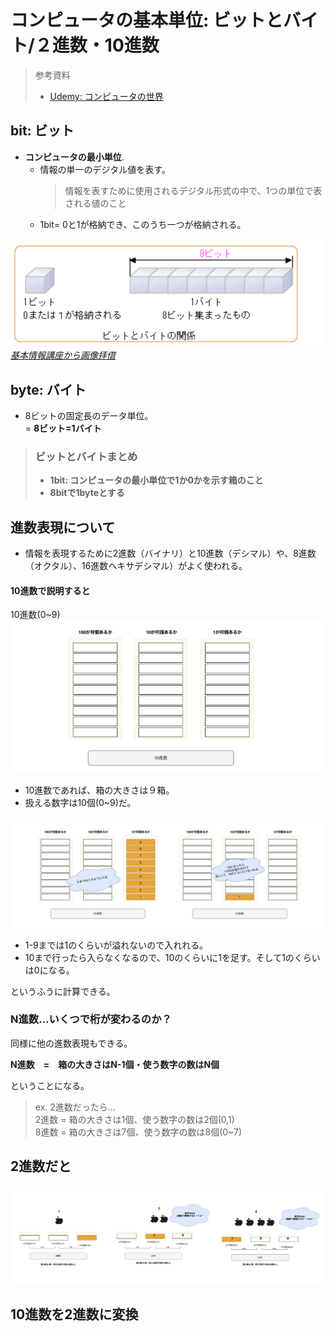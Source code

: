 # コンピュータの基本単位: ビットとバイト/２進数・10進数

> 参考資料
>
> - [Udemy: コンピュータの世界](https://www.udemy.com/course/lerning-fe/learn/lecture/22742299#overview)

## bit: ビット

- **コンピュータの最小単位**.
  - 情報の単一のデジタル値を表す。
    > 情報を表すために使用されるデジタル形式の中で、1つの単位で表される値のこと
  - 1bit= 0と1が格納でき、このうち一つが格納される。

![alt text](../../pic/bitbyte.png)
*[基本情報講座から画像拝借](http://www.it-license.com/bit_byte/)*

## byte: バイト

- 8ビットの固定長のデータ単位。<br/>
   = **8ビット=1バイト**

> ### ビットとバイトまとめ
>
> - **1bit: コンピュータの最小単位で1か0かを示す箱のこと**
> - **8bitで1byteとする**

## 進数表現について

- 情報を表現するために2進数（バイナリ）と10進数（デシマル）や、8進数（オクタル）、16進数ヘキサデシマル）がよく使われる。

#### 10進数で説明すると

10進数(0~9)
![alt text](../../pic/10進数1.png)

- 10進数であれば、箱の大きさは９箱。
- 扱える数字は10個(0~9)だ。

![alt text](../../pic/10進数ex.png)

- 1-9までは1のくらいが溢れないので入れれる。
- 10まで行ったら入らなくなるので、10のくらいに1を足す。そして1のくらいは0になる。

というふうに計算できる。

### N進数...いくつで桁が変わるのか？

同様に他の進数表現もできる。

**N進数　=　箱の大きさはN-1個・使う数字の数はN個**

ということになる。

> ex. 2進数だったら...<br>
> 2進数 = 箱の大きさは1個、使う数字の数は2個(0,1)<br>
> 8進数 = 箱の大きさは7個、使う数字の数は8個(0~7)
>

## 2進数だと

![alt text](../../pic/2進数.png)

## 10進数を2進数に変換
